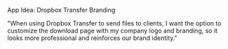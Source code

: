 App Idea: Dropbox Transfer Branding

"When using Dropbox Transfer to send files to clients, I want the option to customize the download page with my company logo and branding, so it looks more professional and reinforces our brand identity." 